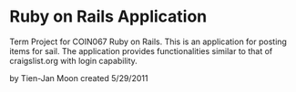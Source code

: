 # Ruby on Rails Application

Term Project for COIN067 Ruby on Rails.
This is an application for posting items for sail. The application provides 
functionalities similar to that of craigslist.org with login capability.

by Tien-Jan Moon  created 5/29/2011